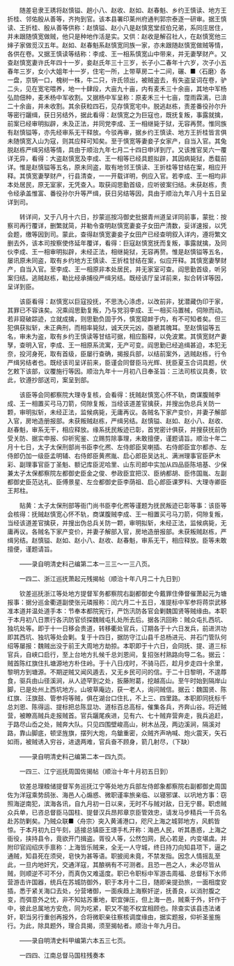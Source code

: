 <!-- { "loadSidebar": true } -->
　　随差皂隶王琇将赵慎镒、趟小八、赵收、赵如、赵春魁、乡约王慎读、地方王折桂、邻佑殷从善等，齐拘到官。该本县署印莱州府通判郭宗泰逐一研审。据王慎读、王折桂、殷从善等供称：赵慎镒、赵小八是赵慎宽堂叔伯兄弟，系同庄居住，并未跟随慎宽做贼，他只是种地作活是实。又供：赵收是解召社人，在赵慎宽他三婶子家做觅汉五年。赵如、赵春魁系赵慎宽同族一家，亦未跟随赵慎宽做贼等情，各供在卷。又据王慎读等结称：李成、王一相系慎宽山中带来，并无妻孥财产。又查赵慎宽妻许氏年四十一岁，妾赵氏年三十三岁，长子小二春年十六岁，次子小五春年三岁，女小大姐年十一岁，住宅一所，上带草房二十二间，碾、■〈石磨〉各一盘，京锅一口，槐树一株，牛二只，许氏领出，被贼盗去，有失盗呈词在卷，驴二头，见在宽宅喂养，地一十肆段，大亩九十亩，内有麦禾三十余亩，其地中军杨弘勋佃种，麦禾杨中军收割。又据杨中军呈称：原麦禾三十七亩，霪雨霖漓，已渰二十余亩，并未收割。其余获粒四石，见存慎宽宅中。脱逃赵栋，责差番役孙尔升等密行躧缉，获日另结外，据此看得：赵慎宽之为巨寇也，既抚复叛，事露就擒，前案已经审明拟辟，未及正法，并同党李成、王一相继毙于狱，无容再赘。惟同族有赵慎镒等，亦先经审系无干释放。今驳再审，据乡约王慎读、地方王折桂皆言俱未随慎宽入山为寇，则其应释可知矣。至于慎宽等妻妾子女家产，自当入官。其兔脱赵栋严缉另结等情，具由于顺治九年七月二十四日申详到厅。又该推官吴六一覆详无异，看得：大盗赵慎宽及李成、王一相等已经具题拟辟，其因病毙狱，悉载前详。惟是赵慎镒等五名，原未同盗，取有地邻王慎读、王折桂等甘结在案，相应开释。其慎宽妻孥财产，行县清查，一一开载详明，例应入官。若李成、王一相均非本处居民，原无室家，无凭查入。取获阎思勤首级，应听彼案归结。未获赵栋，责令经承盖惟富、番役孙尔升等严缉，获日另结等因，具由于顺治九年八月十五日呈详到司。

　　转详间，又于八月十六日，抄蒙巡按冯御史批据青州道呈详同前事，蒙批：按察司再行覆详，删繁就简，并勒令查明赵慎宽妻妾子女田产清数，妥详速报，以凭会题，缴等因到司。蒙此，查得赵慎宽妻妾子女田产已经查明叙入详内，遵将繁文删去外，该本司按察使佟延年覆详，看得：巨寇赵慎宽抚而复叛，事露就擒，及同伙李成、王一相审明拟辟，未经正法，相继毙狱，无容再赘。惟是赵慎镒等五名，屡讯原未同盗，取有乡约地方王慎读、王折桂甘结在案，似应开释。其慎宽妻孥财产，自当入官。至李成、王一相原非本处居民，并无家室可查。阎思勤首级，听另案归结。逃贼赵栋，勒比经承捕役严缉另结。既经该厅呈详前来，拟合转详等因，呈详到臣。

　　该臣看得：赵慎宽以巨寇投抚，不思洗心涤虑，以改前非，犹潜藏伪印于家，其罪已不容诛矣。况乘阎思勤复叛，乃与党羽李成、王一相买马置械，伺隙而动。若非窥破踪迹，立就成擒，则思勤负固于外，慎宽窥衅于内，有不可知者矣。但三犯俱获拟斩，未正典刑，而相率毙狱，诚天厌元凶，亟褫其魄耳。至赵慎镒等五名，审未为盗，取有乡约王慎读等甘结可据，相应豁释，以免波累。其慎宽财产妻孥，查明入官，李成、王一相原系流寓，无产可变。阎思勤已经追缉甚迫，本犯无奈，投河身死，取有首级，臣屡行查确，揭报兵部，以结前案外，逃贼赵栋，行令严缉另结者也。既经该司呈详前来，臣谨会同督臣马光辉、抚臣夏玉合词具题，伏乞敕下该部，议覆施行等因。顺治九年十一月初八日奉圣旨：三法司核议具奏，钦此，钦遵抄部送司，案呈到部。

　　该臣等会同都察院大理寺复核，会看得：抚贼赵慎宽心怀不轨，商谋腹贼李成、王一相置买弓马刀箭，伺隙复叛，当经该道差官擒获，并搜出伪总兵关防一颗，审明拟斩，未经正法，监候病毙，无庸再议。各贼名下家产变价，并妻子解部入官，房地造册报部。未获叛贼赵栋，严缉另结。赵慎镒、赵如、赵小八、赵收、赵春魁，审系无干，相应释放。缘系抚民叛迹已彰，首党密计俱获，并搜获抚前伪受关防、据实申报、仰祈宪鉴、立赐剪除事理，未敢擅便，谨题请旨。顺治十年二月十七日，太子太保刑部尚书臣李化凞、左侍郎臣吴喇插、右侍郎臣宜尔都赤、左侍郎仍加一级臣孟明辅、右侍郎臣黄凞胤、启心郎臣吴达礼、满洲理事官臣萨木彩、副理事官臣丁圣魁、额记库臣泥哈里、山东司郎中实加从四品臣陈培基、少保兼太子太保都察院左都御史臣金之俊、参政臣宜把汉、臣纳都胡、臣佟国胤、左副都御史臣范达礼、臣傅景星、左佥都御史臣李荫祖、启心郎臣课罗科、大理寺卿臣王邦柱。

　　贴黄：太子太保刑部等衙门尚书臣李化凞等谨题为抚民叛迹已彰等事：该臣等会核得：抚贼赵慎宽心怀不轨，商谋腹贼李成、王一相置买弓马刀箭，伺隙复叛，当经该道差官擒获，并搜出伪总兵关防一颗，审明拟斩，未经正法，监候病毙，无庸再议。各贼名下家产变价，并妻子解部入官，房地造册报部。未获叛贼赵栋，严缉另结。赵慎镒、赵如、赵小八、赵收、赵春魁，审系无干，相应释放。臣等未敢擅便，谨题请旨。

　　——录自明清史料己编第二本一三三～一三八页。

　　一四二、浙江巡抚萧起元残揭帖（顺治十年八月二十九日到）

　　钦差巡抚浙江等处地方提督军务都察院右副都御史今戴罪住俸督催萧起元为塘报事：据分巡金衢道副使张元璘报称：闰六月二十五日，准提标中军参将蒋崇武移准本道并温处道手本：节奉本都院宪行，严饬汛防各官会剿魏国贤等贼缘由。本职于本月初八日票行各汛防官侦探魏贼屯扎处所去后。据各汛回称：贼众屯扎西坑、独坑处等。即于十一日移会贵道，转移衢处官兵，订期各于十六日发兵，前进洪功即其西坑、独坑等处会剿。复于十四日，据防守江山县千总杨进元、并石门管队何绍等屡报：魏贼出没于前王大周地方劫掠。本职即于十六日，会同抚、提、道三标官兵，自峡口启行，至上台地方扎候千总刘恩间，复招张村熟路向导二名。据云：贼首陈红旗住扎塘源地方朴住岭。于十八日戌时，不骑马匹，趁月步走四十余里，黎明方到塘源。不期逆贼又闻风遁去，又无乡民可问的信。于二十日黎明，不遑蓐食，驱兵由山径溪涧，从人迹罕到之处，扳藤附葛，挖越高山。至午时始到隔岸山脚，已是处州上西坑地方。山坡草庵边，获一老人，询问贼信。据云：魏国贤、陈红旗、汪旗鼓、管参将等贼，俱在湖台口住扎，不上三、四里路。本职即同抚标千总刘恩、陈得运、提标把总陈显功、道标百总高标，催集各兵，齐奔山谷。将近贼营，被瞭高贼兵走报贼首。官兵躧尾疾进，见有六、七十贼弃营奔走，我兵追赶，于路尽山岙之处，贼奔大队。只见四围壁峻高山，树木丛茂，两边溪涧，隔溪对路，靠山脚底，顿坚旌旗，摆列大炮，鸟鎗重密，众贼齐声吶喊、炮火震天，矢石如雨，被贼诱入穷谷，进退两难，官兵奋不顾身，箭几射尽，（下缺）

　　——录自明清史料己编第二本一四九页。

　　一四三、江宁巡抚周国佐揭帖（顺治十年十月初五日到）

　　钦差总理粮储提督军务巡抚江宁等处地方兵部左侍郎象都察院右副都御史周国佐为洋寇乘势鸱张、海邑人心煽惑、微职谨率旅亲临、以寝邪谋、以巩地方事：窃照海逆南犯，滨海各讯，自九月初一日以来，无时不与贼对敌，日无宁晷。职虑贼众兵单，已咨总督臣马国柱、提督汉兵昂邦章京臣管效忠，请发马步精兵一千员名赴苏防剿矣。乃贼众联■〈舟宗〉突入黄浦港口，咫尺上海之城郭地方，风鹤皆惊。于本月初九日午刻，适接总镇臣王璟手札开称：海邑人民，听其愚惑，上海之衙役，挟持县令，竟欲开门揖盗。胥役人等，公然包网，民心若是，内变堪虞。并附印官阎绍庆手禀称：上海皆乐贼来，全无一人守城，终日持刀向知县项下，逼之通贼，知县死在须臾，皂快为甚等语。职披阅未竟，不禁发指。因念人情摇乱至此，一旦内地奸宄，交通洋寇，其酿祸有不可测者。且恐一邑之人，未必尽皆从贼，则顺逆不可不分，而真伪又难遥度。职已令职标中军游击周福、总督标下水师营游击许国器，统兵在苏城防御外，职于本月十二日，随即亲提劲旅，一面相度安插，悉于紧关海口去处，分营堵御，一面疾趋上海察奸逆，抚善良，以消肘腹之变，而弭意外之忧，非不知姑苏重地，职宜弹压，但上海一邑，贼乘于外，奸作于中，彼此总属地方安危，同为吃紧，职又不能不权宜相顾也。除查实该县违法诸奸，职当另行重创再报外，合将微职亲往察核调度缘由，据实题报，仰祈圣鉴施行。为此，除具题外，理合具揭，须至揭帖者。顺治十年九月日。

　　——录自明清史料甲编第六本五三七页。

　　一四四、江南总督马国柱残奏本

